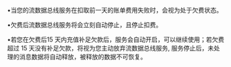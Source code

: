 •当您的流数据总线服务在扣取前一天的账单费用失败时，会视为处于欠费状态。

•欠费后流数据总线服务将会立刻自动停止，且停止扣费。

•若您在欠费后15 天内充值补足欠款后，服务会自动开启，可以继续使用；若欠费超过 15 天没有补足欠款，将视为您主动放弃流数据总线服务, 服务停止后，未处理的消息数据将自动释放，被释放的数据不可恢复。